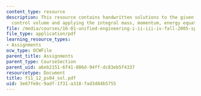```yaml
---
content_type: resource
description: This resource contains handwritten solutions to the given problem on
  control volume and applying the integral mass, momentum, energy equations.
file: /media/courses/16-01-unified-engineering-i-ii-iii-iv-fall-2005-spring-2006/3e67fe8c9adf1f31a318fad3d84b5755_f11_12_ps04_sol.pdf
file_type: application/pdf
learning_resource_types:
- Assignments
ocw_type: OCWFile
parent_title: Assignments
parent_type: CourseSection
parent_uid: a6eb2151-6f41-806d-94ff-dc83eb5f4337
resourcetype: Document
title: f11_12_ps04_sol.pdf
uid: 3e67fe8c-9adf-1f31-a318-fad3d84b5755
---
```

